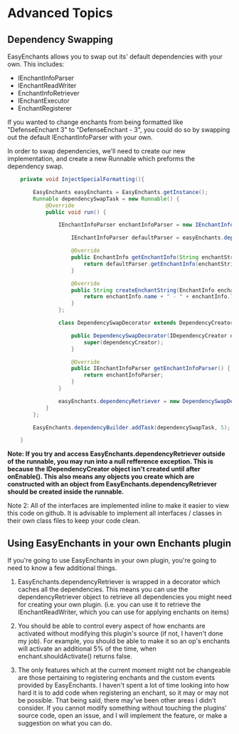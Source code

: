 # Advanced Topics
## Dependency Swapping
EasyEnchants allows you to swap out its' default dependencies with your own. This includes:
- IEnchantInfoParser
- IEnchantReadWriter
- EnchantInfoRetriever
- IEnchantExecutor
- EnchantRegisterer

If you wanted to change enchants from being formatted like "DefenseEnchant 3" to "DefenseEnchant - 3", you could do so by swapping out the default
IEnchantInfoParser with your own.

In order to swap dependencies, we'll need to create our new implementation, and create a new Runnable which preforms the dependency swap.

```java
    private void InjectSpecialFormatting(){

        EasyEnchants easyEnchants = EasyEnchants.getInstance();
        Runnable dependencySwapTask = new Runnable() {
            @Override
            public void run() {

                IEnchantInfoParser enchantInfoParser = new IEnchantInfoParser() {

                    IEnchantInfoParser defaultParser = easyEnchants.dependencyRetriever.getEnchantInfoParser();

                    @Override
                    public EnchantInfo getEnchantInfo(String enchantString) {
                        return defaultParser.getEnchantInfo(enchantString.replace(" - ", " "));
                    }

                    @Override
                    public String createEnchantString(EnchantInfo enchantInfo) {
                        return enchantInfo.name + " - " + enchantInfo.level;
                    }
                };

                class DependencySwapDecorator extends DependencyCreatorDecorator{

                    public DependencySwapDecorator(IDependencyCreator dependencyCreator) {
                        super(dependencyCreator);
                    }

                    @Override
                    public IEnchantInfoParser getEnchantInfoParser() {
                        return enchantInfoParser;
                    }
                }

                easyEnchants.dependencyRetriever = new DependencySwapDecorator(easyEnchants.dependencyRetriever);
            }
        };

        EasyEnchants.dependencyBuilder.addTask(dependencySwapTask, 5);

    }

```

**Note: If you try and access EasyEnchants.dependencyRetriever outside of the runnable, you may run into a null refference exception. This is because the IDependencyCreator object isn't created until after onEnable(). 
This also means any objects you create which are constructed with an object from EasyEnchants.dependencyRetriever should be created inside the runnable.**

Note 2: All of the interfaces are implemented inline to make it easier to view this code on github. It is advisable to implement all interfaces / classes
in their own class files to keep your code clean.

## Using EasyEnchants in your own Enchants plugin

If you're going to use EasyEnchants in your own plugin, you're going to need to know a few additional things.

1. EasyEnchants.dependencyRetriever is wrapped in a decorator which caches all the dependencies. This means you can use the dependencyRetriever object to retrieve all dependencies you might need for creating your own plugin. (i.e. you can use it to retrieve the IEnchantReadWriter, which you can use for applying enchants on items)

2. You should be able to control every aspect of how enchants are activated without modifying this plugin's source (if not, I haven't done my job). For example, you should be able to make it so an op's enchants will activate an additional 5% of the time, when enchant.shouldActivate() returns false.

3. The only features which at the current moment might not be changeable are those pertaining to registering enchants and the custom events provided by EasyEnchants. I haven't spent a lot of time looking into how hard it is to add code when registering an enchant, so it may or may not be possible. That being said, there may've been other areas I didn't consider. If you cannot modify something without touching the plugins' source code, open an issue, and I will implement the feature, or make a suggestion on what you can do.


